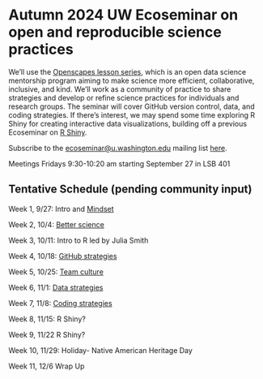 # Autumn 2024 UW Ecoseminar on open and reproducible science practices

We’ll use the [Openscapes lesson series](https://openscapes.github.io/series/), which is an open data science mentorship program aiming to make science more efficient, collaborative, inclusive, and kind. We’ll work as a community of practice to share strategies and develop or refine science practices for individuals and research groups. The seminar will cover GitHub version control, data, and coding strategies. If there’s interest, we may spend some time exploring R Shiny for creating interactive data visualizations, building off a previous Ecoseminar on [R Shiny](https://github.com/ecoseminar).

Subscribe to the ecoseminar@u.washington.edu mailing list [here](http://mailman13.u.washington.edu/mailman/listinfo/ecoseminar).  

Meetings Fridays 9:30-10:20 am starting September 27 in LSB 401

## Tentative Schedule (pending community input)

Week 1, 9/27: Intro and [Mindset](https://openscapes.github.io/series/core-lessons/mindset.html)

Week 2, 10/4: [Better science](https://openscapes.github.io/series/core-lessons/better-science.html)

Week 3, 10/11: Intro to R led by Julia Smith

Week 4, 10/18: [GitHub strategies](https://openscapes.github.io/series/core-lessons/github/)

Week 5, 10/25: [Team culture](https://openscapes.github.io/series/core-lessons/team-culture.html)

Week 6, 11/1: [Data strategies](https://openscapes.github.io/series/core-lessons/data-strategies.html)

Week 7, 11/8: [Coding strategies](https://openscapes.github.io/series/core-lessons/coding-strategies.html)        	

Week 8, 11/15:  R Shiny?

Week 9, 11/22 R Shiny?

Week 10, 11/29: Holiday- Native American Heritage Day

Week 11, 12/6 Wrap Up


